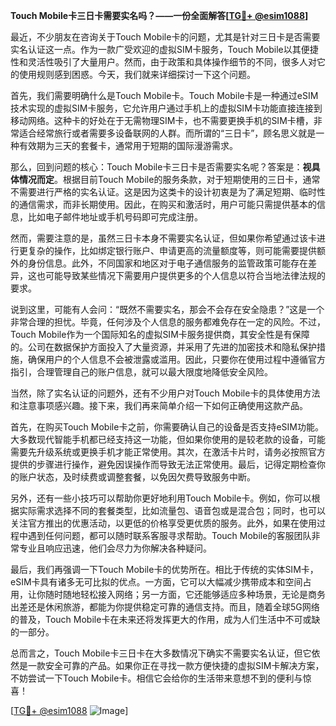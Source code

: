 **Touch Mobile卡三日卡需要实名吗？——一份全面解答[[TG💪+ @esim1088](https://t.me/s/esim1088)]**

最近，不少朋友在咨询关于Touch Mobile卡的问题，尤其是针对三日卡是否需要实名认证这一点。作为一款广受欢迎的虚拟SIM卡服务，Touch Mobile以其便捷性和灵活性吸引了大量用户。然而，由于政策和具体操作细节的不同，很多人对它的使用规则感到困惑。今天，我们就来详细探讨一下这个问题。

首先，我们需要明确什么是Touch Mobile卡。Touch Mobile卡是一种通过eSIM技术实现的虚拟SIM卡服务，它允许用户通过手机上的虚拟SIM卡功能直接连接到移动网络。这种卡的好处在于无需物理SIM卡，也不需要更换手机的SIM卡槽，非常适合经常旅行或者需要多设备联网的人群。而所谓的“三日卡”，顾名思义就是一种有效期为三天的套餐卡，通常用于短期的国际漫游需求。

那么，回到问题的核心：Touch Mobile卡三日卡是否需要实名呢？答案是：**视具体情况而定**。根据目前Touch Mobile的服务条款，对于短期使用的三日卡，通常不需要进行严格的实名认证。这是因为这类卡的设计初衷是为了满足短期、临时性的通信需求，而非长期使用。因此，在购买和激活时，用户可能只需提供基本的信息，比如电子邮件地址或手机号码即可完成注册。

然而，需要注意的是，虽然三日卡本身不需要实名认证，但如果你希望通过该卡进行更复杂的操作，比如绑定银行账户、申请更高的流量额度等，则可能需要提供额外的身份信息。此外，不同国家和地区对于电子通信服务的监管政策可能存在差异，这也可能导致某些情况下需要用户提供更多的个人信息以符合当地法律法规的要求。

说到这里，可能有人会问：“既然不需要实名，那会不会存在安全隐患？”这是一个非常合理的担忧。毕竟，任何涉及个人信息的服务都难免存在一定的风险。不过，Touch Mobile作为一个国际知名的虚拟SIM卡服务提供商，其安全性是有保障的。公司在数据保护方面投入了大量资源，并采用了先进的加密技术和隐私保护措施，确保用户的个人信息不会被泄露或滥用。因此，只要你在使用过程中遵循官方指引，合理管理自己的账户信息，就可以最大限度地降低安全风险。

当然，除了实名认证的问题外，还有不少用户对Touch Mobile卡的具体使用方法和注意事项感兴趣。接下来，我们再来简单介绍一下如何正确使用这款产品。

首先，在购买Touch Mobile卡之前，你需要确认自己的设备是否支持eSIM功能。大多数现代智能手机都已经支持这一功能，但如果你使用的是较老款的设备，可能需要先升级系统或更换手机才能正常使用。其次，在激活卡片时，请务必按照官方提供的步骤进行操作，避免因误操作而导致无法正常使用。最后，记得定期检查你的账户状态，及时续费或调整套餐，以免因欠费导致服务中断。

另外，还有一些小技巧可以帮助你更好地利用Touch Mobile卡。例如，你可以根据实际需求选择不同的套餐类型，比如流量包、语音包或是混合包；同时，也可以关注官方推出的优惠活动，以更低的价格享受更优质的服务。此外，如果在使用过程中遇到任何问题，都可以随时联系客服寻求帮助。Touch Mobile的客服团队非常专业且响应迅速，他们会尽力为你解决各种疑问。

最后，我们再强调一下Touch Mobile卡的优势所在。相比于传统的实体SIM卡，eSIM卡具有诸多无可比拟的优点。一方面，它可以大幅减少携带成本和空间占用，让你随时随地轻松接入网络；另一方面，它还能够适应多种场景，无论是商务出差还是休闲旅游，都能为你提供稳定可靠的通信支持。而且，随着全球5G网络的普及，Touch Mobile卡在未来还将发挥更大的作用，成为人们生活中不可或缺的一部分。

总而言之，Touch Mobile卡三日卡在大多数情况下确实不需要实名认证，但它依然是一款安全可靠的产品。如果你正在寻找一款方便快捷的虚拟SIM卡解决方案，不妨尝试一下Touch Mobile卡。相信它会给你的生活带来意想不到的便利与惊喜！

[[TG💪+ @esim1088](https://t.me/s/esim1088) ![Image](https://i.postimg.cc/4NQfJmqS/Snipaste-2025-05-13-00-14-12.png)]